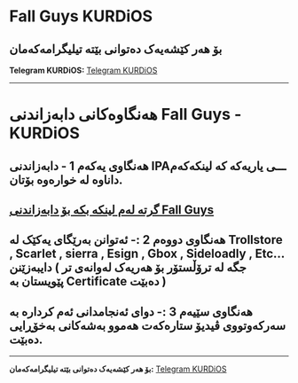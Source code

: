 # Fall Guys KURDiOS

## بۆ هەر کێشەیەک دەتوانی بێتە تیلیگرامەکەمان
**Telegram KURDiOS:** [Telegram KURDiOS](https://t.me/KURD_i0S)  


---
# هەنگاوەکانی دابەزاندنی Fall Guys - KURDiOS

## هەنگاوی یەکەم 1 - دابەزاندنی IPAـــی یاریەکە کە لینکەکەم داناوە لە خوارەوە بۆتان.
**[گرتە لەم لینکە بکە بۆ دابەزاندنی Fall Guys](https://github.com/KURD-IOS/Video-Star/releases/download/Video-Star-KURDiOS/Video.Star.-.KURDiOS.ipa)**
---
## هەنگاوی دووەم 2  :- ئەتوانن بەرێگای یەکێک لە Trollstore , Scarlet , sierra , Esign , Gbox , Sideloadly , Etc... دایبەزێنن ( جگە لە ترۆڵستۆر بۆ هەریەک لەوانەی تر پێویستان بە Certificate دەبێت )

## هەنگاوی سێیەم 3 :-  دوای ئەنجامدانی ئەم کردارە بە سەرکەوتووی ڤیدیۆ ستارەکەت هەموو بەشەکانی بەخۆڕایی دەبێت.  
---

**بۆ هەر کێشەیەک دەتوانی بێتە تیلیگرامەکەمان:** [Telegram KURDiOS](https://t.me/KURD_i0S)  

